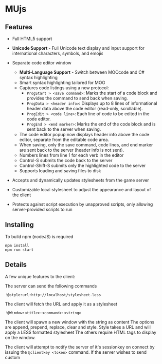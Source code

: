 # MUjs

## Features

- Full HTML5 support
- **Unicode Support** - Full Unicode text display and input support for international characters, symbols, and emojis
- Separate code editor window
  - **Multi-Language Support** - Switch between MOOcode and C# syntax highlighting
  - Smart syntax highlighting tailored for MOO
  - Captures code listings using a new protocol:
    - `ProgStart > <save command>`: Marks the start of a code block and provides the command to send back when saving.
    - `ProgData > <header info>`: Displays up to 8 lines of informational header data above the code editor (read-only, scrollable).
    - `ProgEdit > <code line>`: Each line of code to be edited in the code editor.
    - `ProgEnd > <end marker>`: Marks the end of the code block and is sent back to the server when saving.
  - The code editor popup now displays header info above the code editor, separate from the editable code area.
  - When saving, only the save command, code lines, and end marker are sent back to the server (header info is not sent).
  - Numbers lines from line 1 for each verb in the editor
  - Control-S submits the code back to the server
  - Control-Shift-S submits only the highlighted code to the server
  - Supports loading and saving files to disk

- Accepts and dynamically updates stylesheets from the game server
- Customizable local stylesheet to adjust the appearance and layout of the client
- Protects against script execution by unapproved scripts, only allowing server-provided scripts to run



## Installing 

To build npm (nodeJS) is required

```
npm install
npm run start
```

## Details

A few unique features to the client:

The server can send the following commands

```
!@style:url:http://localhost/stylesheet.less
```
The client will fetch the URL and apply it as a stylesheet

```
!@Window:<title>:<command>:<string>
```
The client will spawn a new window with the string as content
The options are append, prepend, replace, clear and style.
Style takes a URL and will apply a LESS formatted stylesheet
The others require HTML tags to display on the window.

The client will attempt to notify the server of it's sessionkey on connect by issuing the ```@clientkey <token>``` command.
If the server wishes to send custom <script> tags it must include the token as the key attribute.
```
eg.
<script key="token">...</script>
```
